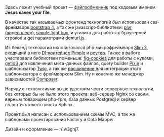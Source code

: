Здесь лежит учебный проект — [файлообменник](https://gist.github.com/codedokode/9424217) под кодовым именем **Jesus saves your file**.

В качестве так называемых фронтенд технологий был использован css-фреймворк [bootstrap 4](https://github.com/twbs/bootstrap/tree/v4-dev), 
а так же javascript-библиотеки: [plyr (видеоплеер)](https://github.com/sampotts/plyr), [simple light box](https://github.com/andreknieriem/simplelightbox), и 
утилита для работы с браузерной строкой и get параметрами [domurl.js](https://github.com/Mikhus/domurl).

Из бекэнд технологий использовался php микрофреймворк [Slim 3](https://github.com/slimphp/Slim), 
входящий в него [DI-контейнер Pimple](https://github.com/silexphp/Pimple) и 
[роутер](https://github.com/nikic/FastRoute). Также в работе участвовали библиотеки поменьше: [fig-cookies](https://github.com/dflydev/dflydev-fig-cookies) для работы с куками, 
[getid3](https://github.com/JamesHeinrich/getID3) для извлечения мета-данных файлов, query builder [Pixie](https://github.com/usmanhalalit/pixie) 
и шаблонизатор [Twig](https://github.com/twigphp/Twig), а так же [расширение](https://github.com/slimphp/Twig-View) для интеграции этого шаблонизатора с фреймворком Slim.
Ну и конечно же менеджер зависимостей [Composer](https://github.com/composer/composer).

Наряду с технологиями выше удостоим чести серверные технологии, без которых бы не было этого проекта: веб-сервер Nginx со своим верным товарищем php-fpm,
база данных Postgreql и сервер полнотекстового поиска Sphinx.

Проект был написан с использованием схемы MVC, а так же шаблонами проектирования Factory и Data Mapper.

Дизайн и оформление — h1w3ghj7.
